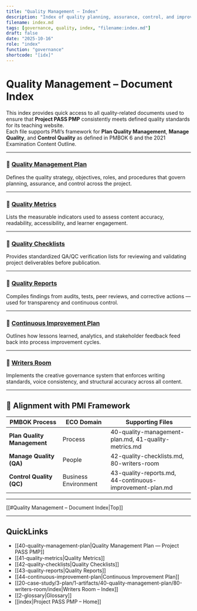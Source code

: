 ```yaml
---
title: "Quality Management – Index"
description: "Index of quality planning, assurance, control, and improvement documents for Project PASS PMP."
filename: index.md
tags: [governance, quality, index, "filename:index.md"]
draft: false
date: "2025-10-16"
role: "index"
function: "governance"
shortcode: "[idx]"
---
```


# Quality Management – Document Index  

This index provides quick access to all quality-related documents used to ensure that **Project PASS PMP** consistently meets defined quality standards for its teaching website.  
Each file supports PMI’s framework for **Plan Quality Management**, **Manage Quality**, and **Control Quality** as defined in PMBOK 6 and the 2021 Examination Content Outline.

---

### 📄 [Quality Management Plan](40-quality-management-plan.md)
Defines the quality strategy, objectives, roles, and procedures that govern planning, assurance, and control across the project.

---

### 📄 [Quality Metrics](41-quality-metrics.md)
Lists the measurable indicators used to assess content accuracy, readability, accessibility, and learner engagement.

---

### 📄 [Quality Checklists](42-quality-checklists.md)
Provides standardized QA/QC verification lists for reviewing and validating project deliverables before publication.

---

### 📄 [Quality Reports](43-quality-reports.md)
Compiles findings from audits, tests, peer reviews, and corrective actions — used for transparency and continuous control.

---

### 📄 [Continuous Improvement Plan](44-continuous-improvement-plan.md)
Outlines how lessons learned, analytics, and stakeholder feedback feed back into process improvement cycles.

---

### 📁 [Writers Room](20-case-study/3-plan/1-artifacts/40-quality-management-plan/80-writers-room/index.md)
Implements the creative governance system that enforces writing standards, voice consistency, and structural accuracy across all content.

---

## 🧭 Alignment with PMI Framework  

| PMBOK Process | ECO Domain | Supporting Files |
|----------------|-------------|------------------|
| **Plan Quality Management** | Process | 40-quality-management-plan.md, 41-quality-metrics.md |
| **Manage Quality (QA)** | People | 42-quality-checklists.md, 80-writers-room |
| **Control Quality (QC)** | Business Environment | 43-quality-reports.md, 44-continuous-improvement-plan.md |

---

[[#Quality Management – Document Index|Top]]

---

## QuickLinks
- [[40-quality-management-plan|Quality Management Plan — Project PASS PMP]]
- [[41-quality-metrics|Quality Metrics]]
- [[42-quality-checklists|Quality Checklists]]
- [[43-quality-reports|Quality Reports]]
- [[44-continuous-improvement-plan|Continuous Improvement Plan]]
- [[20-case-study/3-plan/1-artifacts/40-quality-management-plan/80-writers-room/index|Writers Room – Index]]
- [[2-glossary|Glossary]]
- [[index|Project PASS PMP – Home]]
